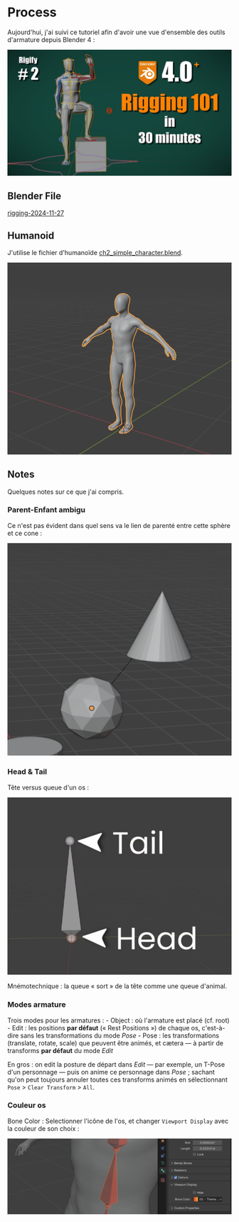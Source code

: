 # Process
Aujourd'hui, j'ai suivi ce tutoriel afin d'avoir une vue d'ensemble des outils d'armature depuis Blender 4 :

[![](images/rigging-tutorial-2.jpg)](https://www.youtube.com/watch?v=eoird3MVCNw)

## Blender File
[rigging-2024-11-27](../blender/tutoriels/rigging-2024-11-27/)

## Humanoid
J'utilise le fichier d'humanoïde [ch2_simple_character.blend](///blender/tutoriels/rigging-2024-11-27/rigging-2024-11-27-starter.blendps://academy.cgdive.com/courses/rigify-basics/1/lessons/1).

![](images/rigging-tutorial-2-humanoid.png)

## Notes
Quelques notes sur ce que j'ai compris.

### Parent-Enfant ambigu
Ce n'est pas évident dans quel sens va le lien de parenté entre cette sphère et ce cone :

![](images/rigging-parenting-ambiguity.png)

### Head & Tail
Tête versus queue d'un os :

![](images/rigging-head-tail.jpg)

Mnémotechnique : la queue « sort » de la tête comme une queue d'animal.

### Modes armature
Trois modes pour les armatures :
	- Object : où l'armature est placé (cf. root)
	- Edit : les positions **par défaut** (« Rest Positions ») de chaque os, c'est-à-dire sans les transformations du mode *Pose*
	- Pose : les transformations (translate, rotate, scale) que peuvent être animés, et cætera — à partir de transforms **par défaut** du mode *Edit*

En gros : on edit la posture de départ dans *Edit* — par exemple, un T-Pose d'un personnage — puis on anime ce personnage dans *Pose* ; sachant qu'on peut toujours annuler toutes ces transforms animés en sélectionnant `Pose` > `Clear Transform` > `All`.

### Couleur os
Bone Color : Selectionner l'icône de l'os, et changer `Viewport Display` avec la couleur de son choix :

![](images/rigging-bone-color.png)
